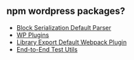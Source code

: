 ## npm wordpress packages?
- [Block Serialization Default Parser](https://www.npmjs.com/package/@wordpress/block-serialization-default-parser)
- [WP Plugins](https://www.npmjs.com/package/@wordpress/plugins)
- [Library Export Default Webpack Plugin](https://www.npmjs.com/package/@wordpress/library-export-default-webpack-plugin)
- [End-to-End Test Utils](https://www.npmjs.com/package/@wordpress/e2e-test-utils)
